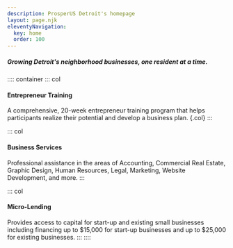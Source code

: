 ```yaml
---
description: ProsperUS Detroit's homepage
layout: page.njk
eleventyNavigation:
  key: home
  order: 100
---
```


##### Growing Detroit's neighborhood businesses, one resident at a time.

:::: container
::: col
#### Entrepreneur Training



A comprehensive, 20-week entrepreneur training program that helps participants realize their potential and develop a business plan. {.col}
:::




::: col
#### Business Services 



Professional assistance in the areas of Accounting, Commercial Real Estate, Graphic Design, Human Resources, Legal, Marketing, Website Development, and more.
:::

::: col
#### Micro-Lending


Provides access to capital for start-up and existing small businesses including financing up to $15,000 for start-up businesses and up to $25,000 for existing businesses.
:::
::::
